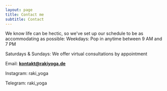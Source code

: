 ```yaml
---
layout: page
title: Contact me
subtitle: Contact
---
```


We know life can be hectic, so we've set up our schedule to be as accommodating as possible:
Weekdays: Pop in anytime between 9 AM and 7 PM

Saturdays & Sundays: We offer virtual consultations by appointment

Email: 	**kontakt@rakiyoga.de**

Instagram: raki_yoga

Telegram: raki_yoga
